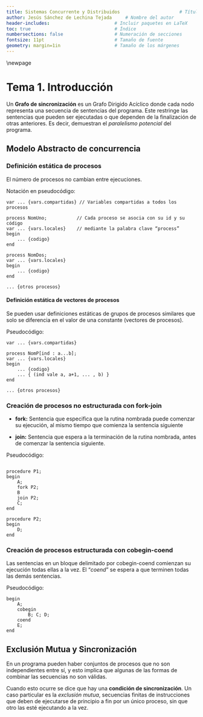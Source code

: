 ```yaml
---
title: Sistemas Concurrente y Distribuidos						# Título
author: Jesús Sánchez de Lechina Tejada		# Nombre del autor
header-includes:      	 	        	# Incluir paquetes en LaTeX
toc: true                   			# Índice
numbersections: false       			# Numeración de secciones
fontsize: 11pt              			# Tamaño de fuente
geometry: margin=1in        			# Tamaño de los márgenes
---
```


\newpage

# Tema 1. Introducción

<!-- Faltan cosas de las diapositivas desde el principio hasta la -->
<!-- página 21 (Grafos de sincronización) -->

Un **Grafo de sincronización** es un Grafo Dirigido Acíclico donde
cada nodo representa una secuencia de sentencias del programa. Este
restringe las sentencias que pueden ser ejecutadas o que dependen de
la finalización de otras anteriores. Es decir, demuestran el
*paralelismo potencial* del programa.

## Modelo Abstracto de concurrencia

### Definición estática de procesos
El número de procesos no cambian entre ejecuciones.

Notación en pseudocódigo:
```
var ... {vars.compartidas} // Variables compartidas a todos los procesos

process NomUno;           // Cada proceso se asocia con su id y su código
var ... {vars.locales}    // mediante la palabra clave “process”
begin
	... {codigo}
end

process NomDos;
var ... {vars.locales}
begin
	... {codigo}
end

... {otros procesos}

```


#### Definición estática de vectores de procesos

Se pueden usar definiciones estáticas de grupos de procesos similares
que solo se diferencia en el valor de una constante (vectores de
procesos).

Pseudocódigo:
```
var ... {vars.compartidas}

process NomP[ind : a...b];
var ... {vars.locales}
begin
	... {codigo}
	... { (ind vale a, a+1, ... , b) }
end

... {otros procesos}

```

### Creación de procesos no estructurada con fork-join

* **fork:** Sentencia que especifica que la rutina nombrada puede
  comenzar su ejecución, al mismo tiempo que comienza la sentencia
  siguiente
  
* **join:** Sentencia que espera a la terminación de la rutina
  nombrada, antes de comenzar la sentencia siguiente.
  
Pseudocódigo:
```

procedure P1;
begin
	A;
	fork P2;
	B
	join P2;
	C;
end

procedure P2;
begin
	D;
end

```

### Creación de procesos estructurada con cobegin-coend

Las sentencias en un bloque delimitado por cobegin-coend comienzan su
ejecución todas ellas a la vez. El “*coend*” se espera a que terminen
todas las demás sentencias.

Pseudocódigo:
```
begin
	A;
	cobegin
		B; C; D;
	coend
	E;
end
```

## Exclusión Mutua y Sincronización

En un programa pueden haber conjuntos de procesos que no son
independientes entre sí, y esto implica que algunas de las formas de
combinar las secuencias no son válidas.

Cuando esto ocurre se dice que hay una **condición de
sincronización**. Un caso particular es la *exclusión mutua*,
secuencias finitas de instrucciones que deben de ejecutarse de
principio a fin por un único proceso, sin que otro las esté ejecutando
a la vez.


